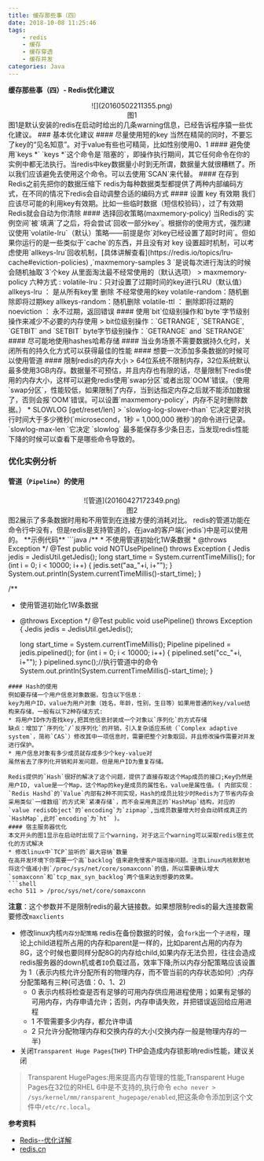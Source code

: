 ```yaml
---
title: 缓存那些事（四）
date: 2018-10-08 11:25:46
tags:
    - redis
    - 缓存
    - 缓存穿透
    - 缓存并发
categories: Java
---
```

**缓存那些事（四）- Redis优化建议**
<center>![](20160502211355.png)</center>
<center>图1</center>
图1是默认安装的redis在启动时给出的几条warning信息，已经告诉程序猿一些优化建议。
### 基本优化建议
#### 尽量使用短的key
当然在精简的同时，不要忘了key的“见名知意”。对于value有些也可精简，比如性别使用0、1
#### 避免使用`keys *`
`keys *`这个命令是`阻塞的`，即操作执行期间，其它任何命令在你的实例中都无法执行。当redis中key数据量小时到无所谓，数据量大就很糟糕了。所以我们应该避免去使用这个命令。可以去使用`SCAN`来代替。
#### 在存到Redis之前先把你的数据压缩下
redis为每种数据类型都提供了两种内部编码方式，在不同的情况下redis会自动调整合适的编码方式
#### 设置 key 有效期
我们应该尽可能的利用key有效期。比如一些临时数据（短信校验码），过了有效期Redis就会自动为你清除
#### 选择回收策略(maxmemory-policy)
当Redis的`实例空间`被`填满`了之后，将会尝试`回收一部分key`。根据你的使用方式，强烈建议使用`volatile-lru`（默认）策略——前提是你`对key已经设置了超时时间`。但如果你运行的是一些类似于`cache`的东西，并且没有对 key 设置超时机制，可以考虑使用`allkeys-lru`回收机制，[具体讲解查看](https://redis.io/topics/lru-cache#eviction-policies) ,`maxmemory-samples 3 `是说每次进行淘汰的时候 会随机抽取`3`个key 从里面淘汰最不经常使用的（默认选项）
> maxmemory-policy 六种方式 :
volatile-lru：只对设置了过期时间的key进行LRU（默认值）
allkeys-lru ： 是从所有key里 删除 不经常使用的key
volatile-random：随机删除即将过期key
allkeys-random：随机删除
volatile-ttl ： 删除即将过期的
noeviction ： 永不过期，返回错误
#### 使用`bit`位级别操作和`byte`字节级别操作来减少不必要的内存使用
    > bit位级别操作：`GETRANGE`, `SETRANGE`, `GETBIT` and `SETBIT`
    byte字节级别操作：`GETRANGE` and `SETRANGE`
#### 尽可能地使用hashes哈希存储
#### 当业务场景不需要数据持久化时，关闭所有的持久化方式可以获得最佳的性能
#### 想要一次添加多条数据的时候可以使用管道
#### 限制redis的内存大小
    > 64位系统不限制内存，32位系统默认最多使用3GB内存。数据量不可预估，并且内存也有限的话，尽量限制下redis使用的内存大小，这样可以避免redis使用`swap分区`或者出现`OOM`错误。（使用`swap分区`，性能较低，如果限制了内存，当到达指定内存之后就不能添加数据了，否则会报`OOM`错误。可以设置`maxmemory-policy`，内存不足时删除数据。）
* SLOWLOG [get/reset/len]
    > `slowlog-log-slower-than` 它决定要对执行时间大于多少微秒(`microsecond，1秒 = 1,000,000 微秒`)的命令进行记录。
`slowlog-max-len `它决定 `slowlog` 最多能保存多少条日志，当发现redis性能下降的时候可以查看下是哪些命令导致的。

### 优化实例分析
#### 管道（`Pipeline`）的使用
<center>![管道](20160427172349.png)</center>
<center>图2</center>
图2展示了多条数据时用和不用管到在连接方便的消耗对比。
redis的管道功能在命令行中没有，但是redis是支持管道的，在java的客户端(`jedis`)中是可以使用的。
**示例代码**
```java
/**
 * 不使用管道初始化1W条数据
 * @throws Exception
 */
@Test
public void NOTUsePipeline() throws Exception {
    Jedis jedis = JedisUtil.getJedis();
    long start_time = System.currentTimeMillis();
    for (int i = 0; i < 10000; i++) {
        jedis.set("aa_"+i, i+"");
    }
    System.out.println(System.currentTimeMillis()-start_time);
}

/**
 * 使用管道初始化1W条数据
 * @throws Exception
 */
@Test
public void usePipeline() throws Exception {
    Jedis jedis = JedisUtil.getJedis();

    long start_time = System.currentTimeMillis();
    Pipeline pipelined = jedis.pipelined();
    for (int i = 0; i < 10000; i++) {
        pipelined.set("cc_"+i, i+"");
    }
    pipelined.sync();//执行管道中的命令
    System.out.println(System.currentTimeMillis()-start_time);
}
```
#### Hash的使用
例如要存储一个用户信息对象数据，包含以下信息：
key为用户ID，value为用户对象（姓名，年龄，性别，生日等）如果用普通的key/value结构来存储，一般有以下2种存储方式:
* 将用户ID作为查找key,把其他信息封装成一个对象以`序列化`的方式存储
缺点：增加了`序列化`/`反序列化`的开销，引入复杂适应系统（`Complex adaptive system`，简称`CAS`）修改其中一项信息时，需要把整个对象取回，并且修改操作需要对并发进行保护。
* 用户信息对象有多少成员就存成多少个key-value对
虽然省去了序列化开销和并发问题，但是用户ID为重复存储。

Redis提供的`Hash`很好的解决了这个问题，提供了直接存取这个Map成员的接口;Key仍然是用户ID, value是一个Map，这个Map的key是成员的属性名，value是属性值。( 内部实现：`Redis Hashd`的`Value`内部有2种不同实现，Hash的成员比较少时Redis为了节省内存会采用类似`一维数组`的方式来`紧凑存储`，而不会采用真正的`HashMap`结构，对应的`value redisObject`的`encoding`为`zipmap`,当成员数量增大时会自动转成真正的`HashMap`,此时`encoding`为`ht` )。
#### 宿主服务器优化
本文开头的图1显示在启动时出现了三个warning，对于这三个warning可以采取redis宿主优化的方式解决
* 修改linux中`TCP`监听的`最大容纳`数量
在高并发环境下你需要一个高`backlog`值来避免慢客户端连接问题。注意Linux内核默默地将这个值减小到`/proc/sys/net/core/somaxconn`的值，所以需要确认增大`somaxconn`和`tcp_max_syn_backlog`两个值来达到想要的效果。
```shell
echo 511 > /proc/sys/net/core/somaxconn
```
**注意**：这个参数并不是限制redis的最大链接数。如果想限制redis的最大连接数需要修改`maxclients`
* 修改linux内核`内存分配策略`
redis在备份数据的时候，会`fork`出一个`子进程`，理论上child进程所占用的内存和parent是一样的，比如parent占用的内存为8G，这个时候也要同样分配8G的内存给child,如果内存无法负担，往往会造成redis服务器的down机或者`IO`负载过高，效率下降;所以内存分配策略应该设置为 1（表示内核允许分配所有的物理内存，而不管当前的内存状态如何）;内存分配策略有三种(可选值：0、1、2)
    * 0 表示内核将检查是否有足够的可用内存供应用进程使用；如果有足够的可用内存，内存申请允许；否则，内存申请失败，并把错误返回给应用进程
    * 1 不管需要多少内存，都允许申请
    * 2 只允许分配物理内存和交换内存的大小(交换内存一般是物理内存的一半)
* 关闭`Transparent Huge Pages`(`THP`)
THP会造成内存锁影响redis性能，建议关闭

>Transparent HugePages:用来提高内存管理的性能,Transparent Huge Pages在32位的RHEL 6中是不支持的,执行命令 `echo never > /sys/kernel/mm/ransparent_hugepage/enabled`,把这条命令添加到这个文件中`/etc/rc.local`。

**参考资料**
* [Redis--优化详解](https://blog.xiaoxiaomo.com/2016/05/02/Redis-%E4%BC%98%E5%8C%96%E8%AF%A6%E8%A7%A3/)
* [redis.cn](http://www.redis.cn/)
